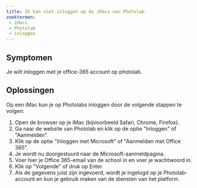 ```yaml
---
title: Ik kan niet inloggen op de iMacs van Photolab.
zoektermen:
 - iMacs
 - Photolab
 - inloggen
---
```


## Symptomen

Je wilt inloggen met je office-365 account op photolab.

## Oplossingen

Op een iMac kun je op Photolabs inloggen door de volgende stappen te volgen:

1. Open de browser op je iMac (bijvoorbeeld Safari, Chrome, Firefox).
2. Ga naar de website van Photolab en klik op de optie "Inloggen" of "Aanmelden".
3. Klik op de optie "Inloggen met Microsoft" of "Aanmelden met Office 365".
4. Je wordt nu doorgestuurd naar de Microsoft-aanmeldpagina.
5. Voer hier je Office 365-email van de school in en voer je wachtwoord in.
6. Klik op "Volgende" of druk op Enter.
7. Als de gegevens juist zijn ingevoerd, wordt je ingelogd op je Photolab-account en kun je gebruik maken van de diensten van het platform.